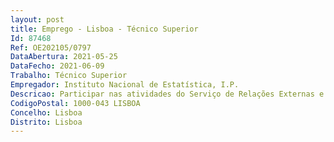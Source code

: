 ```yaml
--- 
layout: post
title: Emprego - Lisboa - Técnico Superior
Id: 87468
Ref: OE202105/0797
DataAbertura: 2021-05-25
DataFecho: 2021-06-09
Trabalho: Técnico Superior
Empregador: Instituto Nacional de Estatística, I.P.
Descricao: Participar nas atividades do Serviço de Relações Externas e Cooperação, nomeadamente Apoiar a coordenação das relações do INE com as organizações internacionais no domínio da estatística, em particular no âmbito das Nações Unidas e da OCDE Apoiar a realização de projetos de cooperação estatística com países terceiros Participar na elaboração de planos, orçamentos e relatórios de atividade Contribuir para a Newsletter da Cooperação Internacional do INE Participar noutros projetos que se afigurem necessários à atividade do Serviço, nomeadamente no âmbito da gestão de aplicações informáticas necessárias à organização interna das atividades.
CodigoPostal: 1000-043 LISBOA
Concelho: Lisboa
Distrito: Lisboa
--- 
```

